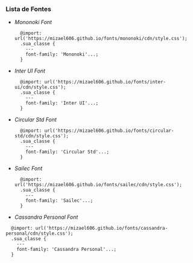 ### Lista de Fontes

- *Mononoki Font*
  ```
    @import: url('https://mizael606.github.io/fonts/mononoki/cdn/style.css');
    .sua_classe {
      ---
      font-family: 'Mononoki'...;
    }
  ```

- *Inter UI Font*
  ```
    @import: url('https://mizael606.github.io/fonts/inter-ui/cdn/style.css');
    .sua_classe {
      ---
      font-family: 'Inter UI'...;
    }
  ```

- *Circular Std Font*
  ```
    @import: url('https://mizael606.github.io/fonts/circular-std/cdn/style.css');
    .sua_classe {
      ---
      font-family: 'Circular Std'...;
    }
  ```

- *Sailec Font*
  ```
    @import: url('https://mizael606.github.io/fonts/sailec/cdn/style.css');
    .sua_classe {
      ---
      font-family: 'Sailec'...;
    }
  ```

- *Cassandra Personal Font*
```
  @import: url('https://mizael606.github.io/fonts/cassandra-personal/cdn/style.css');
  .sua_classe {
    ---
    font-family: 'Cassandra Personal'...;
  }
```